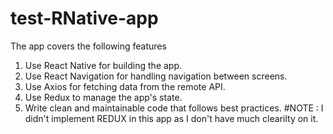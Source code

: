 # test-RNative-app
The app covers the following features 
1. Use React Native for building the app.
2. Use React Navigation for handling navigation between screens.
3. Use Axios for fetching data from the remote API.
4. Use Redux to manage the app's state.
5. Write clean and maintainable code that follows best practices.
#NOTE : I didn't implement REDUX in this app as I don't have much clearilty on it.
